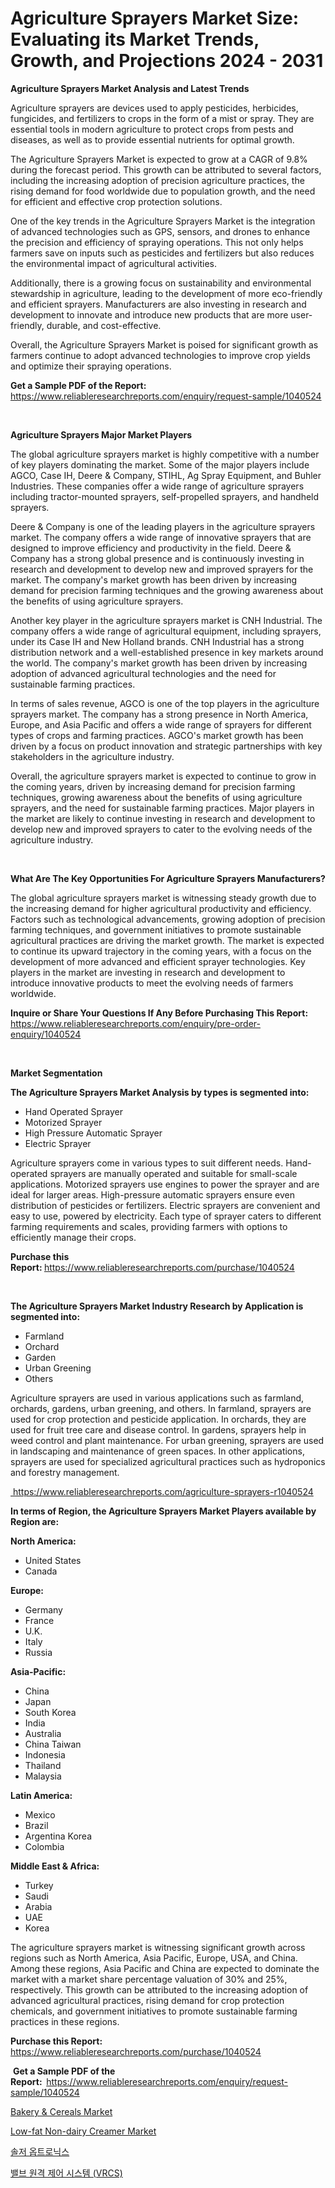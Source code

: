 <p><h1>Agriculture Sprayers Market Size: Evaluating its Market Trends, Growth, and Projections 2024 - 2031</h1></p><p><strong>Agriculture Sprayers Market Analysis and Latest Trends</strong></p>
<p><p>Agriculture sprayers are devices used to apply pesticides, herbicides, fungicides, and fertilizers to crops in the form of a mist or spray. They are essential tools in modern agriculture to protect crops from pests and diseases, as well as to provide essential nutrients for optimal growth.</p><p>The Agriculture Sprayers Market is expected to grow at a CAGR of 9.8% during the forecast period. This growth can be attributed to several factors, including the increasing adoption of precision agriculture practices, the rising demand for food worldwide due to population growth, and the need for efficient and effective crop protection solutions.</p><p>One of the key trends in the Agriculture Sprayers Market is the integration of advanced technologies such as GPS, sensors, and drones to enhance the precision and efficiency of spraying operations. This not only helps farmers save on inputs such as pesticides and fertilizers but also reduces the environmental impact of agricultural activities.</p><p>Additionally, there is a growing focus on sustainability and environmental stewardship in agriculture, leading to the development of more eco-friendly and efficient sprayers. Manufacturers are also investing in research and development to innovate and introduce new products that are more user-friendly, durable, and cost-effective. </p><p>Overall, the Agriculture Sprayers Market is poised for significant growth as farmers continue to adopt advanced technologies to improve crop yields and optimize their spraying operations.</p></p>
<p><strong>Get a Sample PDF of the Report:&nbsp;</strong> <a href="https://www.reliableresearchreports.com/enquiry/request-sample/1040524">https://www.reliableresearchreports.com/enquiry/request-sample/1040524</a></p>
<p>&nbsp;</p>
<p><strong>Agriculture Sprayers Major Market Players</strong></p>
<p><p>The global agriculture sprayers market is highly competitive with a number of key players dominating the market. Some of the major players include AGCO, Case IH, Deere & Company, STIHL, Ag Spray Equipment, and Buhler Industries. These companies offer a wide range of agriculture sprayers including tractor-mounted sprayers, self-propelled sprayers, and handheld sprayers.</p><p>Deere & Company is one of the leading players in the agriculture sprayers market. The company offers a wide range of innovative sprayers that are designed to improve efficiency and productivity in the field. Deere & Company has a strong global presence and is continuously investing in research and development to develop new and improved sprayers for the market. The company's market growth has been driven by increasing demand for precision farming techniques and the growing awareness about the benefits of using agriculture sprayers.</p><p>Another key player in the agriculture sprayers market is CNH Industrial. The company offers a wide range of agricultural equipment, including sprayers, under its Case IH and New Holland brands. CNH Industrial has a strong distribution network and a well-established presence in key markets around the world. The company's market growth has been driven by increasing adoption of advanced agricultural technologies and the need for sustainable farming practices.</p><p>In terms of sales revenue, AGCO is one of the top players in the agriculture sprayers market. The company has a strong presence in North America, Europe, and Asia Pacific and offers a wide range of sprayers for different types of crops and farming practices. AGCO's market growth has been driven by a focus on product innovation and strategic partnerships with key stakeholders in the agriculture industry.</p><p>Overall, the agriculture sprayers market is expected to continue to grow in the coming years, driven by increasing demand for precision farming techniques, growing awareness about the benefits of using agriculture sprayers, and the need for sustainable farming practices. Major players in the market are likely to continue investing in research and development to develop new and improved sprayers to cater to the evolving needs of the agriculture industry.</p></p>
<p>&nbsp;</p>
<p><strong>What Are The Key Opportunities For Agriculture Sprayers Manufacturers?</strong></p>
<p><p>The global agriculture sprayers market is witnessing steady growth due to the increasing demand for higher agricultural productivity and efficiency. Factors such as technological advancements, growing adoption of precision farming techniques, and government initiatives to promote sustainable agricultural practices are driving the market growth. The market is expected to continue its upward trajectory in the coming years, with a focus on the development of more advanced and efficient sprayer technologies. Key players in the market are investing in research and development to introduce innovative products to meet the evolving needs of farmers worldwide.</p></p>
<p><strong>Inquire or Share Your Questions If Any Before Purchasing This Report:</strong> <a href="https://www.reliableresearchreports.com/enquiry/pre-order-enquiry/1040524">https://www.reliableresearchreports.com/enquiry/pre-order-enquiry/1040524</a></p>
<p>&nbsp;</p>
<p><strong>Market Segmentation</strong></p>
<p><strong>The Agriculture Sprayers Market Analysis by types is segmented into:</strong></p>
<p><ul><li>Hand Operated Sprayer</li><li>Motorized Sprayer</li><li>High Pressure Automatic Sprayer</li><li>Electric Sprayer</li></ul></p>
<p><p>Agriculture sprayers come in various types to suit different needs. Hand-operated sprayers are manually operated and suitable for small-scale applications. Motorized sprayers use engines to power the sprayer and are ideal for larger areas. High-pressure automatic sprayers ensure even distribution of pesticides or fertilizers. Electric sprayers are convenient and easy to use, powered by electricity. Each type of sprayer caters to different farming requirements and scales, providing farmers with options to efficiently manage their crops.</p></p>
<p><strong>Purchase this Report:&nbsp;</strong><a href="https://www.reliableresearchreports.com/purchase/1040524">https://www.reliableresearchreports.com/purchase/1040524</a></p>
<p>&nbsp;</p>
<p><strong>The Agriculture Sprayers Market Industry Research by Application is segmented into:</strong></p>
<p><ul><li>Farmland</li><li>Orchard</li><li>Garden</li><li>Urban Greening</li><li>Others</li></ul></p>
<p><p>Agriculture sprayers are used in various applications such as farmland, orchards, gardens, urban greening, and others. In farmland, sprayers are used for crop protection and pesticide application. In orchards, they are used for fruit tree care and disease control. In gardens, sprayers help in weed control and plant maintenance. For urban greening, sprayers are used in landscaping and maintenance of green spaces. In other applications, sprayers are used for specialized agricultural practices such as hydroponics and forestry management.</p></p>
<p><a href="https://www.reliableresearchreports.com/agriculture-sprayers-r1040524">&nbsp;https://www.reliableresearchreports.com/agriculture-sprayers-r1040524</a></p>
<p><strong>In terms of Region, the Agriculture Sprayers Market Players available by Region are:</strong></p>
<p>
    <p> <strong> North America: </strong>
        <ul>
            <li>United States</li>
            <li>Canada</li>
        </ul>
        </p> 
    <p> <strong> Europe: </strong>
        <ul>
            <li>Germany</li>
            <li>France</li>
            <li>U.K.</li>
            <li>Italy</li>
            <li>Russia</li>
        </ul>
        </p> 
    <p> <strong> Asia-Pacific: </strong>
        <ul>
            <li>China</li>
            <li>Japan</li>
            <li>South Korea</li>
            <li>India</li>
            <li>Australia</li>
            <li>China Taiwan</li>
            <li>Indonesia</li>
            <li>Thailand</li>
            <li>Malaysia</li>
        </ul>
        </p> 
    <p> <strong> Latin America: </strong>
        <ul>
            <li>Mexico</li>
            <li>Brazil</li>
            <li>Argentina Korea</li>
            <li>Colombia</li>
        </ul>
        </p> 
    <p> <strong> Middle East & Africa: </strong>
        <ul>
            <li>Turkey</li>
            <li>Saudi</li>
            <li>Arabia</li>
            <li>UAE</li>
            <li>Korea</li>
        </ul>
    </p>
    </p>
<p><p>The agriculture sprayers market is witnessing significant growth across regions such as North America, Asia Pacific, Europe, USA, and China. Among these regions, Asia Pacific and China are expected to dominate the market with a market share percentage valuation of 30% and 25%, respectively. This growth can be attributed to the increasing adoption of advanced agricultural practices, rising demand for crop protection chemicals, and government initiatives to promote sustainable farming practices in these regions.</p></p>
<p><strong>Purchase this Report: </strong><a href="https://www.reliableresearchreports.com/purchase/1040524">https://www.reliableresearchreports.com/purchase/1040524</a></p>
<p>&nbsp;<strong>Get a Sample PDF of the Report:&nbsp;&nbsp;</strong><a href="https://www.reliableresearchreports.com/enquiry/request-sample/1040524">https://www.reliableresearchreports.com/enquiry/request-sample/1040524</a></p>
<p><strong></strong></p>
<p><p><a href="https://github.com/derrinmiltonellis35gcl/Market-Research-Report-List-3/blob/main/bakery-cereals-market.md">Bakery & Cereals Market</a></p><p><a href="https://github.com/Chiragrp22/Market-Research-Report-List-5/blob/main/low-fat-non-dairy-creamer-market.md">Low-fat Non-dairy Creamer Market</a></p><p><a href="https://github.com/bossladyaries0/Market-Research-Report-List-1/blob/main/2549981165059.md">솔저 옵트로닉스</a></p><p><a href="https://medium.com/@dayanarunolfsdottir/%EA%B8%80%EB%A1%9C%EB%B2%8C-%EB%B0%B8%EB%B8%8C-%EC%9B%90%EA%B2%A9-%EC%A0%9C%EC%96%B4-%EC%8B%9C%EC%8A%A4%ED%85%9C-vrcs-%EC%8B%9C%EC%9E%A5-%EC%A0%9C%ED%92%88-%EC%9C%A0%ED%98%95-%EC%9C%A0%EC%95%95-%EB%B0%B8%EB%B8%8C-%EC%9B%90%EA%B2%A9-%EC%A0%9C%EC%96%B4-%EC%8B%9C%EC%8A%A4%ED%85%9C-%EC%A0%84%EA%B8%B0-%EC%9C%A0%EC%95%95-%EB%B0%B8%EB%B8%8C-%EC%9B%90%EA%B2%A9-%EC%A0%9C%EC%96%B4-%EC%8B%9C%EC%8A%A4%ED%85%9C-%EA%B3%B5%EC%95%95-%EB%B0%B8%EB%B8%8C-%EC%9B%90%EA%B2%A9-%EC%A0%9C%EC%96%B4-%EC%8B%9C%EC%8A%A4%ED%85%9C-%EC%A0%84%EA%B8%B0-%EB%B0%B8%EB%B8%8C-%EC%9B%90%EA%B2%A9-%EC%A0%9C%EC%96%B4-747c1ea0c773">밸브 원격 제어 시스템 (VRCS)</a></p></p>